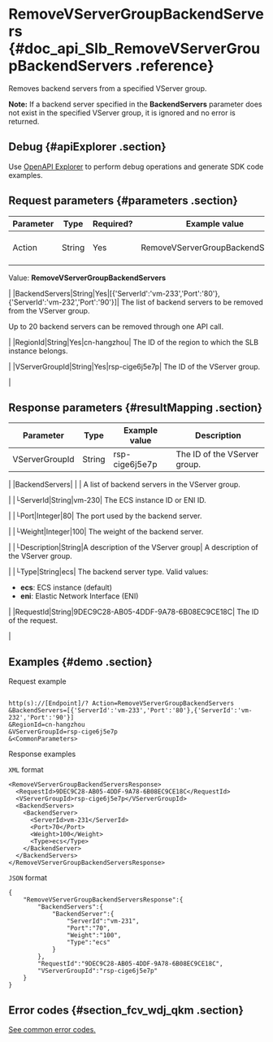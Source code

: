# RemoveVServerGroupBackendServers {#doc_api_Slb_RemoveVServerGroupBackendServers .reference}

Removes backend servers from a specified VServer group.

**Note:** If a backend server specified in the **BackendServers** parameter does not exist in the specified VServer group, it is ignored and no error is returned.

## Debug {#apiExplorer .section}

Use [OpenAPI Explorer](https://api.aliyun.com/#product=Slb&api=RemoveVServerGroupBackendServers) to perform debug operations and generate SDK code examples.

## Request parameters {#parameters .section}

|Parameter|Type|Required?|Example value|Description|
|---------|----|---------|-------------|-----------|
|Action|String|Yes|RemoveVServerGroupBackendServers| The name of this action.

 Value: **RemoveVServerGroupBackendServers**

 |
|BackendServers|String|Yes|\[\{'ServerId':'vm-233','Port':'80'\},\{'ServerId':'vm-232','Port':'90'\}\]| The list of backend servers to be removed from the VServer group.

 Up to 20 backend servers can be removed through one API call.

 |
|RegionId|String|Yes|cn-hangzhou| The ID of the region to which the SLB instance belongs.

 |
|VServerGroupId|String|Yes|rsp-cige6j5e7p| The ID of the VServer group.

 |

## Response parameters {#resultMapping .section}

|Parameter|Type|Example value|Description|
|---------|----|-------------|-----------|
|VServerGroupId|String|rsp-cige6j5e7p| The ID of the VServer group.

 |
|BackendServers| | | A list of backend servers in the VServer group.

 |
|└ServerId|String|vm-230| The ECS instance ID or ENI ID.

 |
|└Port|Integer|80| The port used by the backend server.

 |
|└Weight|Integer|100| The weight of the backend server.

 |
|└Description|String|A description of the VServer group| A description of the VServer group.

 |
|└Type|String|ecs| The backend server type. Valid values:

 -   **ecs**: ECS instance \(default\)
-   **eni**: Elastic Network Interface \(ENI\)

 |
|RequestId|String|9DEC9C28-AB05-4DDF-9A78-6B08EC9CE18C| The ID of the request.

 |

## Examples {#demo .section}

Request example

``` {#request_demo}

http(s)://[Endpoint]/? Action=RemoveVServerGroupBackendServers
&BackendServers=[{'ServerId':'vm-233','Port':'80'},{'ServerId':'vm-232','Port':'90'}]
&RegionId=cn-hangzhou
&VServerGroupId=rsp-cige6j5e7p
&<CommonParameters>

```

Response examples

`XML` format

``` {#xml_return_success_demo}
<RemoveVServerGroupBackendServersResponse>
  <RequestId>9DEC9C28-AB05-4DDF-9A78-6B08EC9CE18C</RequestId>
  <VServerGroupId>rsp-cige6j5e7p</VServerGroupId>
  <BackendServers>
    <BackendServer>
      <ServerId>vm-231</ServerId>
      <Port>70</Port>
      <Weight>100</Weight>
      <Type>ecs</Type>
    </BackendServer>
  </BackendServers>
</RemoveVServerGroupBackendServersResponse>

```

`JSON` format

``` {#json_return_success_demo}
{
	"RemoveVServerGroupBackendServersResponse":{
		"BackendServers":{
			"BackendServer":{
				"ServerId":"vm-231",
				"Port":"70",
				"Weight":"100",
				"Type":"ecs"
			}
		},
		"RequestId":"9DEC9C28-AB05-4DDF-9A78-6B08EC9CE18C",
		"VServerGroupId":"rsp-cige6j5e7p"
	}
}
```

## Error codes {#section_fcv_wdj_qkm .section}

[See common error codes.](https://error-center.alibabacloud.com/status/product/Slb)

